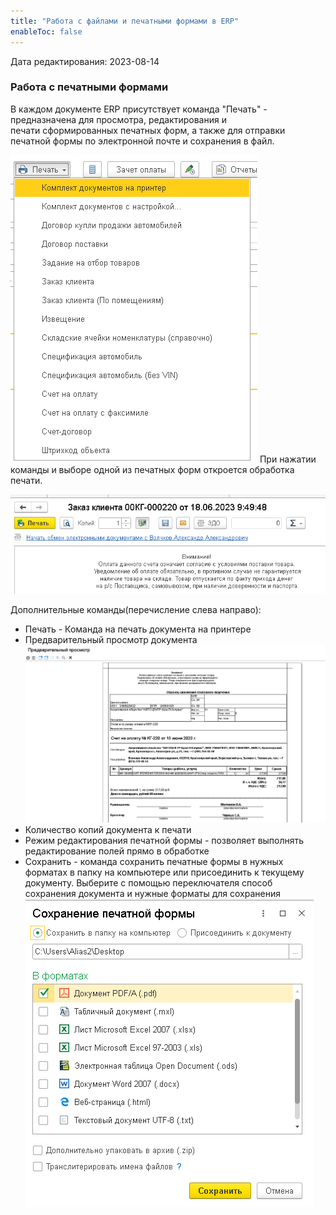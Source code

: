 ```yaml
---
title: "Работа с файлами и печатными формами в ERP"
enableToc: false
---
```

Дата редактирования: 2023-08-14
### Работа с печатными формами

В каждом документе ERP присутствует команда "Печать" - предназначена для просмотра, редактирования и печати сформированных печатных форм, а также для отправки печатной формы по электронной почте и сохранения в файл.


![](ERP/_attach/Pasted%20image%2020230619135854.png)
При нажатии команды и выборе одной из печатных форм откроется обработка печати.

![](ERP/_attach/Pasted%20image%2020230619140101.png)

Дополнительные команды(перечисление слева направо):

- Печать - Команда на печать документа на принтере
- Предварительный просмотр документа
![](ERP/_attach/Pasted%20image%2020230619141148.png)
- Количество копий документа к печати
- Режим редактирования печатной формы - позволяет выполнять редактирование полей прямо в обработке
- Сохранить - команда сохранить печатные формы в нужных форматах в папку на компьютере или присоединить к текущему документу. Выберите с помощью переключателя способ сохранения документа и нужные форматы для сохранения
![](ERP/_attach/Pasted%20image%2020230619141323.png)